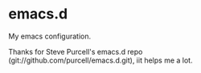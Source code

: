 emacs.d
=========

My emacs configuration.

Thanks for Steve Purcell's emacs.d repo (git://github.com/purcell/emacs.d.git), iit helps me a lot.
